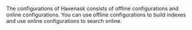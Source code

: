 The configurations of Havenask consists of offline configurations and online configurations. You can use offline configurations to build indexes and use online configurations to search online.